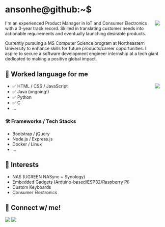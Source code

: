 # ansonhe@github:~$

<img align="right" src="https://github-readme-stats.vercel.app/api?username=ansonhex&show_icons=true&count_private=true&theme=jolly&icon_color=5CBDD8&bg_color=15,123175,5B2749,777777&hide_border=true&include_all_commits=true">

I'm an experienced Product Manager in IoT and Consumer Electronics with a 3-year track record. Skilled in translating customer needs into actionable requirements and eventually launching desirable products.

Currently pursuing a MS Computer Science program at Northeastern University to enhance skills for future products/career opportunities. I aspire to secure a software development engineer internship at a tech giant dedicated to making a positive global impact.

## 💬 Worked language for me

<img align="right" src="https://github-readme-stats.vercel.app/api/top-langs/?username=ansonhex&layout=compact&theme=jolly&icon_color=5CBDD8&bg_color=15,123175,5B2749,777777&hide_border=true">

- ✅ HTML / CSS / JavaScript
- ✅ Java (ongoing!)
- ✅ Python
- ✅ C
- ...

### 🛠 Frameworks / Tech Stacks

- Bootstrap / jQuery
- Node.js / Express.js
- Docker / Linux
- ...

## 🤑 Interests

- NAS (UGREEN NASync + Synology)
- Embedded Gadgets (Arduino-based/ESP32/Raspberry Pi)
- Custom Keyboards
- Consumer Electronics

## 📨 Connect w/ me!

<a href="https://www.linkedin.com/in/anson-he-5b3960131/"><img src="https://img.shields.io/badge/linkedin-%230077B5.svg?&style=for-the-badge&logo=linkedin&logoColor=white" /></a>
<a href="mailto:ansonhe1997@gmail.com"><img src="https://img.shields.io/badge/Gmail-D14836?style=for-the-badge&logo=gmail&logoColor=white" /></a>
